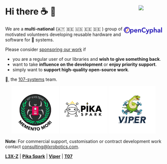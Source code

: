 <a href="https://107-systems.org/"><img align="right" src="https://raw.githubusercontent.com/107-systems/.github/main/logo/107-systems.png" width="15%"></a>
Hi there :coffee: :wave:
========================
<a href="https://opencyphal.org/"><img align="right" src="https://raw.githubusercontent.com/107-systems/.github/main/logo/opencyphal.svg" width="25%"></a>
We are a **multi-national** (:austria: :belgium: :us: :estonia: :de: ) group of motivated volunteers developing reusable hardware and software for :robot: systems.

Please consider [sponsoring our work](https://github.com/sponsors/107-systems) if
* you are a regular user of our libraries and **wish to give something back**.
* want to take **influence on the development** or **enjoy priority support**.
* simply want to **support high-quality open-source work**.

:hugs:, the [107-systems](https://107-systems.org/) team.

<p align="center">
  <a href="https://github.com/107-systems/l3xz"><img src="https://raw.githubusercontent.com/107-systems/.github/main/logo/l3xz-107-quick-nav.png" width="30%"></a>
  <a href="https://github.com/pika-spark"><img src="https://raw.githubusercontent.com/107-systems/.github/main/logo/pika-spark-107-quick-nav.png" width="30%"></a>
  <a href="https://github.com/107-systems/viper"><img src="https://raw.githubusercontent.com/107-systems/.github/main/logo/viper-107-quick-nav.jpg" width="30%"></a>
</p>

**Note**: For commercial support, customisation or contract development work contact consulting@lxrobotics.com.

[**L3X-Z**](https://github.com/107-systems/l3xz) | [**Pika Spark**](https://pika-spark.io/) | [**Viper**](https://github.com/107-systems/viper) | [**T07**](https://github.com/107-systems/T07)
